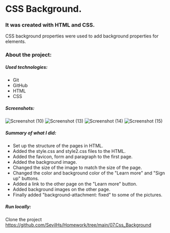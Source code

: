 # CSS Background.
### It was created with HTML and CSS.
CSS background properties were used to add background properties for elements.
### About the project:
##### Used technologies:
- Git
- GitHub
- HTML
- CSS
##### Screenshots:
![Screenshot (10)](https://user-images.githubusercontent.com/126726212/224573291-932bcb85-14a2-4db7-9769-bc046ef08dc4.png)
![Screenshot (13)](https://user-images.githubusercontent.com/126726212/224573300-0cbd6b60-d855-4d42-8ee0-36b6b43334db.png)
![Screenshot (14)](https://user-images.githubusercontent.com/126726212/224573311-2523977c-0fa0-48a9-b514-a14e96363a42.png)
![Screenshot (15)](https://user-images.githubusercontent.com/126726212/224573315-720c7c39-5166-4f7a-9585-6dbef0ae3322.png)
##### Summary of what I did:
* Set up the structure of the pages in HTML.
* Added the style.css and style2.css files to the HTML.
* Added the favicon, form and paragraph to the first page.
* Added the background image.
* Changed the size of the image to match the size of the page.
* Changed the color and background color of the "Learn more" and "Sign up" buttons.
* Added a link to the other page on the "Learn more" button.
* Added background images on the other page.
* Finally added "background-attachment: fixed" to some of the pictures.
##### Run locally:
Clone the project
https://github.com/SevilHs/Homework/tree/main/07.Css_Background
